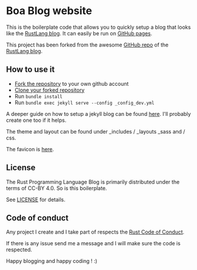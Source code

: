 # Boa Blog website

This is the boilerplate code that allows you to quickly setup a blog that looks like the [RustLang blog].
It can easily be run on [GitHub pages].

This project has been forked from the awesome [GitHub repo] of the [RustLang blog].

[rustlang blog]: https://blog.rust-lang.org/
[github repo]: https://github.com/rust-lang/blog.rust-lang.org
[github pages]: https://pages.github.com/

## How to use it

- [Fork the repository](https://help.github.com/articles/fork-a-repo/) to your own github account
- [Clone your forked repository](https://help.github.com/articles/cloning-a-repository/)
- Run `bundle install`
- Run `bundle exec jekyll serve --config _config_dev.yml`

A deeper guide on how to setup a jekyll blog can be found [here](https://www.smashingmagazine.com/2014/08/build-blog-jekyll-github-pages/). I'll probably create one too if it helps.

The theme and layout can be found under \_includes / \_layouts \_sass and / css.

The favicon is [here](favicon.ico).

## License

The Rust Programming Language Blog is primarily distributed under the terms of
CC-BY 4.0.
So is this boilerplate.

See [LICENSE](LICENSE) for details.

## Code of conduct

Any project I create and I take part of respects the [Rust Code of Conduct](CODE_OF_CONDUCT.md).

If there is any issue send me a message and I will make sure the code is respected.

Happy blogging and happy coding ! :)
